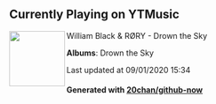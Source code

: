 ## Currently Playing on YTMusic

[<img align="left" width="100" src="https://lh3.googleusercontent.com/3m_i1XOtEiRhXGkoMnCSlUqku-wqOW2bhGyTAVzJrvBjg3xPFZ-PgegT-shTX_OmVOHdXpX9_OKnBUs">](https://music.youtube.com/channel/UCGOuSzuMPbaCY2KfQJpzXSw)

William Black & RØRY - Drown the Sky

**Albums**: Drown the Sky

Last updated at 09/01/2020 15:34

#### Generated with [20chan/github-now](https://github.com/20chan/github-now)


<!--
**20chan/20chan** is a ✨ _special_ ✨ repository because its `README.md` (this file) appears on your GitHub profile.

Here are some ideas to get you started:

- 🔭 I’m currently working on ...
- 🌱 I’m currently learning ...
- 👯 I’m looking to collaborate on ...
- 🤔 I’m looking for help with ...
- 💬 Ask me about ...
- 📫 How to reach me: ...
- 😄 Pronouns: ...
- ⚡ Fun fact: ...
-->
